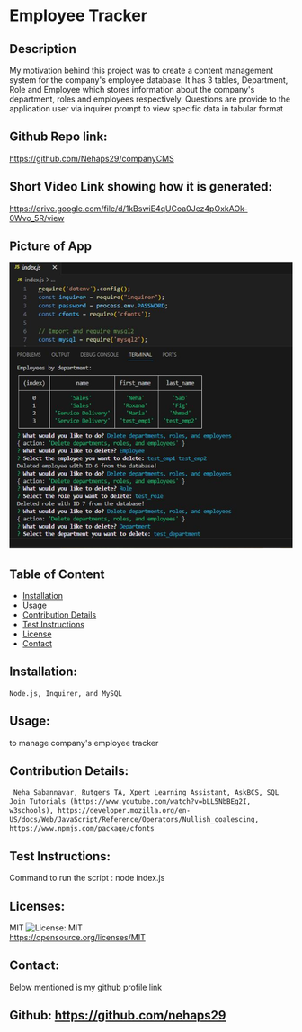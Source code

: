  # Employee Tracker

  ## Description
  My motivation behind this project was to create a content management system for the company's employee database. It has 3 tables, Department, Role and Employee which stores information about the company's department, roles and employees respectively. Questions are provide to the application user via inquirer prompt to view specific data in tabular format

  ## Github Repo link: 
  https://github.com/Nehaps29/companyCMS

  ## Short Video Link showing how it is generated: 

  https://drive.google.com/file/d/1kBswiE4qUCoa0Jez4pOxkAOk-0Wvo_5R/view

  ## Picture of App
  
  ![Result image](picq.JPG)

  ## Table of Content

  - [Installation](#installation)
  - [Usage](#usage)
  - [Contribution Details](#contribution-details)
  - [Test Instructions](#test-instructions) 
  - [License](#licenses)
  - [Contact](#contact)
  
  

  ## Installation: 
    Node.js, Inquirer, and MySQL
  ## Usage:

  to manage company's employee tracker
  ## Contribution Details: 
     Neha Sabannavar, Rutgers TA, Xpert Learning Assistant, AskBCS, SQL Join Tutorials (https://www.youtube.com/watch?v=bLL5NbBEg2I, w3schools), https://developer.mozilla.org/en-US/docs/Web/JavaScript/Reference/Operators/Nullish_coalescing, https://www.npmjs.com/package/cfonts

  ## Test Instructions: 
   Command to run the script : node index.js

  ## Licenses: 
  MIT
  ![License: MIT](https://img.shields.io/badge/License-MIT-yellow.svg)    
  https://opensource.org/licenses/MIT 

  
  ## Contact: 
  Below mentioned is my github profile link 

  ## Github: https://github.com/nehaps29
  
